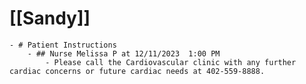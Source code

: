 # [[Sandy]]
	- # Patient Instructions
		- ## Nurse Melissa P at 12/11/2023  1:00 PM
			- Please call the Cardiovascular clinic with any further cardiac concerns or future cardiac needs at 402-559-8888.
